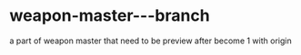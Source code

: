 # weapon-master---branch
a part of weapon master that need to be preview after become 1 with origin
